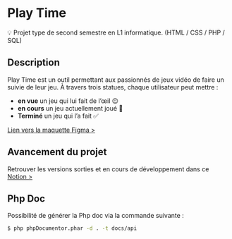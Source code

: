 # Play Time

💡 Projet type de second semestre en L1 informatique. (HTML / CSS / PHP / SQL)

## Description

Play Time est un outil permettant aux passionnés de jeux vidéo de faire un suivie de leur jeu. À travers trois statues, chaque utilisateur peut mettre : 

- **en vue** un jeu qui lui fait de l’œil 😉
- **en cours** un jeu actuellement joué 🚀
- **Terminé** un jeu qui l’a fait ✅

[Lien vers la maquette Figma >](https://www.figma.com/file/pEKLkBvn3iywiX5mLdoV8U?node-id=9:2)

## Avancement du projet

Retrouver les versions sorties et en cours de développement dans ce [Notion >](https://valentinlym.notion.site/Play-Time-V-0-1-1f001d2f33534fedb96affc84a21fc2a)

## Php Doc

Possibilité de générer la Php doc via la commande suivante :

```bash
$ php phpDocumentor.phar -d . -t docs/api
```
